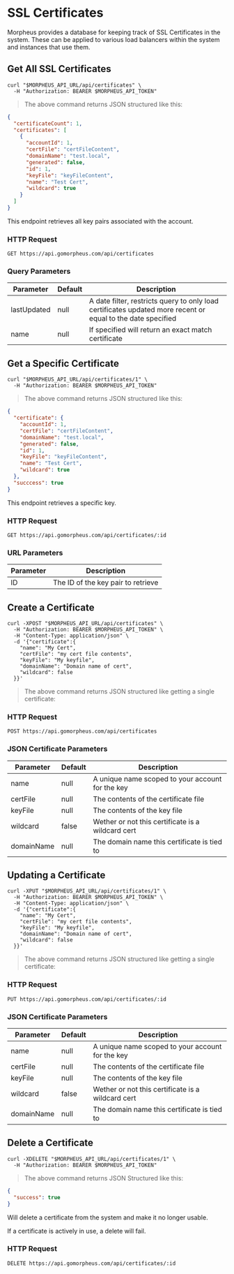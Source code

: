 # SSL Certificates

Morpheus provides a database for keeping track of SSL Certificates in the system. These can be applied to various load balancers within the system and instances that use them.

## Get All SSL Certificates

```shell
curl "$MORPHEUS_API_URL/api/certificates" \
  -H "Authorization: BEARER $MORPHEUS_API_TOKEN"
```

> The above command returns JSON structured like this:

```json
{
  "certificateCount": 1,
  "certificates": [
    {
      "accountId": 1,
      "certFile": "certFileContent",
      "domainName": "test.local",
      "generated": false,
      "id": 1,
      "keyFile": "keyFileContent",
      "name": "Test Cert",
      "wildcard": true
    }
  ]
}
```

This endpoint retrieves all key pairs associated with the account.

### HTTP Request

`GET https://api.gomorpheus.com/api/certificates`

### Query Parameters

Parameter | Default | Description
--------- | ------- | -----------
lastUpdated | null | A date filter, restricts query to only load certificates updated more recent or equal to the date specified
name | null | If specified will return an exact match certificate


## Get a Specific Certificate


```shell
curl "$MORPHEUS_API_URL/api/certificates/1" \
  -H "Authorization: BEARER $MORPHEUS_API_TOKEN"
```

> The above command returns JSON structured like this:

```json
{
  "certificate": {
    "accountId": 1,
    "certFile": "certFileContent",
    "domainName": "test.local",
    "generated": false,
    "id": 1,
    "keyFile": "keyFileContent",
    "name": "Test Cert",
    "wildcard": true
  },
  "succcess": true
}
```

This endpoint retrieves a specific key.


### HTTP Request

`GET https://api.gomorpheus.com/api/certificates/:id`

### URL Parameters

Parameter | Description
--------- | -----------
ID | The ID of the key pair to retrieve

## Create a Certificate

```shell
curl -XPOST "$MORPHEUS_API_URL/api/certificates" \
  -H "Authorization: BEARER $MORPHEUS_API_TOKEN" \
  -H "Content-Type: application/json" \
  -d '{"certificate":{
    "name": "My Cert",
    "certFile": "my cert file contents",
    "keyFile": "My keyfile",
    "domainName": "Domain name of cert",
    "wildcard": false
  }}'
```

> The above command returns JSON structured like getting a single certificate: 

### HTTP Request

`POST https://api.gomorpheus.com/api/certificates`

### JSON Certificate Parameters

Parameter | Default | Description
--------- | ------- | -----------
name      | null | A unique name scoped to your account for the key
certFile | null | The contents of the certificate file
keyFile | null | The contents of the key file
wildcard | false | Wether or not this certificate is a wildcard cert
domainName | null | The domain name this certificate is tied to

## Updating a Certificate

```shell
curl -XPUT "$MORPHEUS_API_URL/api/certificates/1" \
  -H "Authorization: BEARER $MORPHEUS_API_TOKEN" \
  -H "Content-Type: application/json" \
  -d '{"certificate":{
    "name": "My Cert",
    "certFile": "my cert file contents",
    "keyFile": "My keyfile",
    "domainName": "Domain name of cert",
    "wildcard": false
  }}'
```

> The above command returns JSON structured like getting a single certificate: 

### HTTP Request

`PUT https://api.gomorpheus.com/api/certificates/:id`

### JSON Certificate Parameters

Parameter | Default | Description
--------- | ------- | -----------
name      | null | A unique name scoped to your account for the key
certFile | null | The contents of the certificate file
keyFile | null | The contents of the key file
wildcard | false | Wether or not this certificate is a wildcard cert
domainName | null | The domain name this certificate is tied to

## Delete a Certificate

```shell
curl -XDELETE "$MORPHEUS_API_URL/api/certificates/1" \
  -H "Authorization: BEARER $MORPHEUS_API_TOKEN"
```

> The above command returns JSON Structured like this:

```json
{
  "success": true
}
```

Will delete a certificate from the system and make it no longer usable.

<aside class="info">
If a certificate is actively in use, a delete will fail.
</aside>

### HTTP Request

`DELETE https://api.gomorpheus.com/api/certificates/:id`


